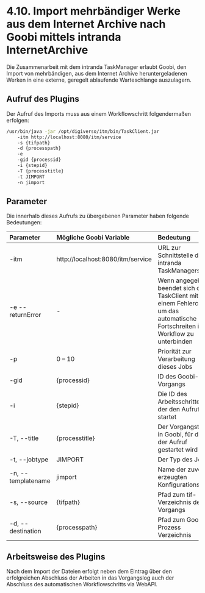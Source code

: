 # 4.10. Import mehrbändiger Werke aus dem Internet Archive nach Goobi mittels intranda InternetArchive

Die Zusammenarbeit mit dem intranda TaskManager erlaubt Goobi, den Import von mehrbändigen, aus dem Internet Archive heruntergeladenen Werken in eine externe, geregelt ablaufende Warteschlange auszulagern.

## Aufruf des Plugins

Der Aufruf des Imports muss aus einem Workflowschritt folgendermaßen erfolgen: 

```bash
/usr/bin/java -jar /opt/digiverso/itm/bin/TaskClient.jar 
    -itm http://localhost:8080/itm/service 
    -s {tifpath} 
    -d {processpath} 
    -e 
    -gid {processid} 
    -i {stepid} 
    -T {processtitle} 
    -t JIMPORT 
    -n jimport 
```

## Parameter

Die innerhalb dieses Aufrufs zu übergebenen Parameter haben folgende Bedeutungen:

| Parameter | Mögliche Goobi Variable | Bedeutung |
| :--- | :--- | :--- |
| -itm | http://localhost:8080/itm/service | URL zur Schnittstelle des intranda TaskManagers |
| -e --returnError | - | Wenn angegeben, beendet sich der TaskClient mit einem Fehlercode, um das automatische Fortschreiten im Workflow zu unterbinden |
| -p | 0 – 10 | Priorität zur Verarbeitung dieses Jobs |
| -gid | {processid} | ID des Goobi-Vorgangs |
| -i  | {stepid} | Die ID des Arbeitsschrittes, der den Aufruf startet |
| -T, --title | {processtitle} | Der Vorgangstitel in Goobi, für den der Aufruf gestartet wird |
| -t, --jobtype | JIMPORT | Der Typ des Jobs |
| -n, --templatename | jimport | Name der zuvor erzeugten Konfigurationsdatei |
| -s, --source | {tifpath} | Pfad zum tif-Verzeichnis des Vorgangs |
| -d, --destination | {processpath} | Pfad zum Goobi-Prozess Verzeichnis |

## Arbeitsweise des Plugins

Nach dem Import der Dateien erfolgt neben dem Eintrag über den erfolgreichen Abschluss der Arbeiten in das Vorgangslog auch der Abschluss des automatischen Workflowschritts via WebAPI.

